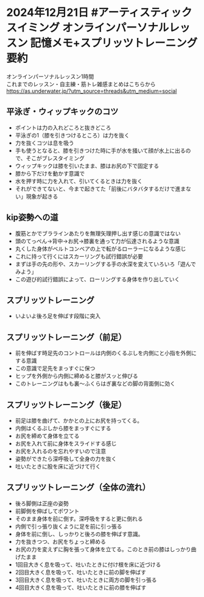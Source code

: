 # 2024年12月21日 #アーティスティックスイミング オンラインパーソナルレッスン 記憶メモ+スプリッツトレーニング要約
オンラインパーソナルレッスン1時間  
これまでのレッスン・自主練・筋トレ雑感まとめはこちらから  
https://as.underwater.jp/?utm_source=threads&utm_medium=social
## 平泳ぎ・ウィップキックのコツ
- ポイントは力の入れどころと抜きどころ
- 平泳ぎの1（膝を引きつけるところ）は力を抜く
- 力を抜くコツは息を吸う
- 手も使うとなると、膝を引きつけた時に手が水を掻いて顔が水上に出るので、そこがブレスタイミング
- ウィップキックは膝を引いたまま、膝はお尻の下で固定する
- 膝から下だけを動かす意識で
- 水を押す時に力を入れて、引いてくるときは力を抜く
- それができてないと、今まで起きてた「前後にバタバタするだけで進まない」現象が起きる
## kip姿勢への道
- 腹筋とかでブララインあたりを無理矢理押し出す感じの意識ではない
- 頭のてっぺん→背中→お尻→膝裏を通って力が伝達されるような意識
- 丸くした身体がベルトコンベアの上で転がるローラーになるような感じ
- これに持って行くにはスカーリングも試行錯誤が必要
- まずは手の先の形や、スカーリングする手の水深を変えていろいろ「遊んでみよう」
- この遊び的試行錯誤によって、ローリングする身体を作り出していく
## スプリッツトレーニング
- いよいよ後ろ足を伸ばす段階に突入
## スプリッツトレーニング（前足）
- 前を伸ばす時足先のコントロールは内側のくるぶしを内側にと小指を外側にする意識
- この意識で足先をまっすぐに保つ
- ヒップを外側から内側に締めると膝がスッと伸びる
- このトレーニングはもも裏～ふくらはぎ裏などの脚の背面側に効く
## スプリッツトレーニング（後足）
- 前足は膝を曲げて、かかとの上にお尻を持ってくる。
- 内側はくるぶしから膝をまっすぐにする
- お尻を締めて身体を立てる
- お尻を入れて前に身体をスライドする感じ
- お尻を入れるのを忘れやすいので注意
- 姿勢ができたら深呼吸して全身の力を抜く
- 吐いたときに股を床に近づけて行く
## スプリッツトレーニング（全体の流れ）
- 後ろ脚側は正座の姿勢
- 前脚側を伸ばしてポワント
- そのまま身体を前に倒す。深呼吸をすると更に倒れる
- 内側で引っ張り抜くように足を前に引っ張る
- 身体を前に倒し、しっかりと後ろの膝を伸ばす意識。
- 力を抜きつつ、お尻をちょっと締める
- お尻の力を変えずに胸を張って身体を立てる。このとき前の膝はしっかり曲げたまま
- 1回目大きく息を吸って、吐いたときに付け根を床に近づける
- 2回目大きく息を吸って、吐いたときに前の脚を伸ばす
- 3回目大きく息を吸って、吐いたときに両方の脚を引っ張る
- 4回目大きく息を吸って、吐いたときに前の膝を伸ばす